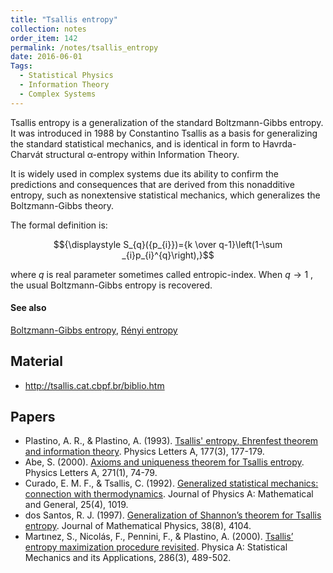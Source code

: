 ```yaml
---
title: "Tsallis entropy"
collection: notes
order_item: 142
permalink: /notes/tsallis_entropy
date: 2016-06-01
Tags:
  - Statistical Physics
  - Information Theory
  - Complex Systems
---
```


Tsallis entropy is a generalization of the standard Boltzmann-Gibbs entropy. It was introduced in 1988 by Constantino Tsallis as a basis for generalizing the standard statistical mechanics, and is identical in form to Havrda-Charvát structural α-entropy within Information Theory. 

It is widely used in complex systems due its ability to confirm the predictions and consequences that are derived from this nonadditive entropy, such as nonextensive statistical mechanics, which generalizes the Boltzmann-Gibbs theory.

The formal definition is:

$${\displaystyle S_{q}({p_{i}})={k \over q-1}\left(1-\sum _{i}p_{i}^{q}\right),}$$

where $q$ is real parameter sometimes called entropic-index. When ${\displaystyle q\to 1}$ , the usual Boltzmann-Gibbs entropy is recovered.


#### See also
[Boltzmann-Gibbs entropy](/notes/boltzmann-gibbs_entropy), [Rényi entropy](/notes/rényi_entropy)


## Material
* http://tsallis.cat.cbpf.br/biblio.htm


## Papers
* Plastino, A. R., & Plastino, A. (1993). [Tsallis' entropy, Ehrenfest theorem and information theory](http://www.sciencedirect.com/science/article/pii/037596019390021Q). Physics Letters A, 177(3), 177-179.
* Abe, S. (2000). [Axioms and uniqueness theorem for Tsallis entropy](http://arxiv.org/pdf/cond-mat/0206078). Physics Letters A, 271(1), 74-79.
* Curado, E. M. F., & Tsallis, C. (1992). [Generalized statistical mechanics: connection with thermodynamics](http://iopscience.iop.org/article/10.1088/0305-4470/25/4/038/meta). Journal of Physics A: Mathematical and General, 25(4), 1019.
* dos Santos, R. J. (1997). [Generalization of Shannon’s theorem for Tsallis entropy](http://www.cbpf.br/GrupPesq/StatisticalPhys/pdftheo/Santos1997.pdf). Journal of Mathematical Physics, 38(8), 4104.
* Martınez, S., Nicolás, F., Pennini, F., & Plastino, A. (2000). [Tsallis’ entropy maximization procedure revisited](http://arxiv.org/pdf/physics/0003098). Physica A: Statistical Mechanics and its Applications, 286(3), 489-502.




